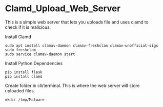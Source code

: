 # Clamd_Upload_Web_Server
This is a simple web server that lets you uploads file and uses clamd to check if it is malicious.

Install Clamd

```
sudo apt install clamav-daemon clamav-freshclam clamav-unofficial-sigs
sudo freshclam
sudo service clamav-daemon start
```

Install Python Dependencies

```
pip install flask
pip install clamd
```
Create folder in cli/terminal. This is where the web server will store uploaded files. 

```
mkdir /tmp/Malware
```
